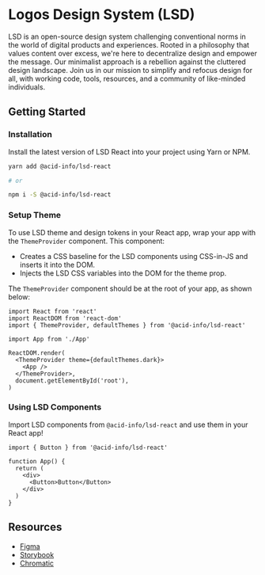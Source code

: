 # Logos Design System (LSD)

LSD is an open-source design system challenging conventional norms in the world of digital products and experiences. Rooted in a philosophy that values content over excess, we're here to decentralize design and empower the message. Our minimalist approach is a rebellion against the cluttered design landscape. Join us in our mission to simplify and refocus design for all, with working code, tools, resources, and a community of like-minded individuals.

## Getting Started

### Installation

Install the latest version of LSD React into your project using Yarn or NPM.

```bash
yarn add @acid-info/lsd-react

# or

npm i -S @acid-info/lsd-react
```

### Setup Theme

To use LSD theme and design tokens in your React app, wrap your app with the `ThemeProvider` component. This component:

- Creates a CSS baseline for the LSD components using CSS-in-JS and inserts it into the DOM.
- Injects the LSD CSS variables into the DOM for the theme prop.

The `ThemeProvider` component should be at the root of your app, as shown below:

```tsx
import React from 'react'
import ReactDOM from 'react-dom'
import { ThemeProvider, defaultThemes } from '@acid-info/lsd-react'

import App from './App'

ReactDOM.render(
  <ThemeProvider theme={defaultThemes.dark}>
    <App />
  </ThemeProvider>,
  document.getElementById('root'),
)
```

### Using LSD Components

Import LSD components from `@acid-info/lsd-react` and use them in your React app!

```tsx
import { Button } from '@acid-info/lsd-react'

function App() {
  return (
    <div>
      <Button>Button</Button>
    </div>
  )
}
```

## Resources

- [Figma](https://www.figma.com/files/1209516814771276303/project/78782235)
- [Storybook](https://main--63e4f71c39dc65c5c703c1e8.chromatic.com/)
- [Chromatic](https://www.chromatic.com/builds?appId=63e4f71c39dc65c5c703c1e8)
